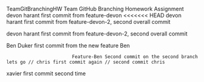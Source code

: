 TeamGitBranchingHW
Team GitHub Branching Homework Assignment devon harant first commit from feature-devon <<<<<<< HEAD devon harant first commit from feature-devon-2, second overall commit

devon harant first commit from feature-devon-2, second overall commit

Ben Duker first commit from the new feature Ben

                            Feature-Ben Second commit on the second branch lets go // chris first commit again // second commit chris

xavier first commit second time
